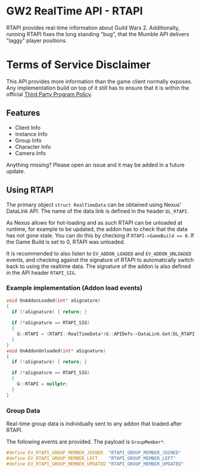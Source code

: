 # GW2 RealTime API - RTAPI
RTAPI provides real-time information about Guild Wars 2.
Additionally, running RTAPI fixes the long standing "bug", that the Mumble API delivers "laggy" player positions.

# Terms of Service Disclaimer
This API provides more information than the game client normally exposes.
Any implementation build on top of it still has to ensure that it is within the official [Third Party Program Policy](https://help.guildwars2.com/hc/en-us/articles/360013625034-Policy-Third-Party-Programs).

## Features
- Client Info
- Instance Info
- Group Info
- Character Info
- Camera Info

Anything missing? Please open an issue and it may be added in a future update.

## Using RTAPI
The primary object `struct RealTimeData` can be obtained using Nexus' DataLink API. The name of the data link is defined in the header `DL_RTAPI`.

As Nexus allows for hot-loading and as such RTAPI can be unloaded at runtime, for example to be updated, the addon has to check that the data has not gone stale.
You can do this by checking if `RTAPI->GameBuild == 0`.
If the Game Build is set to 0, RTAPI was unloaded.

It is recommended to also listen to `EV_ADDON_LOADED` and `EV_ADDON_UNLOADED` events, and checking against the signature of RTAPI to automatically switch back to using the realtime data.
The signature of the addon is also defined in the API header `RTAPI_SIG`.

### Example implementation (Addon load events)
```cpp
void OnAddonLoaded(int* aSignature)
{
  if (!aSignature) { return; }
  
  if (*aSignature == RTAPI_SIG)
  {
    G::RTAPI = (RTAPI::RealTimeData*)G::APIDefs->DataLink.Get(DL_RTAPI);
  }
}
void OnAddonUnloaded(int* aSignature)
{
  if (!aSignature) { return; }

  if (*aSignature == RTAPI_SIG)
  {
    G::RTAPI = nullptr;
  }
}
```

### Group Data
Real-time group data is individually sent to any addon that loaded after RTAPI.

The following events are provided. The payload is `GroupMember*`.
```cpp
#define EV_RTAPI_GROUP_MEMBER_JOINED  "RTAPI_GROUP_MEMBER_JOINED"
#define EV_RTAPI_GROUP_MEMBER_LEFT    "RTAPI_GROUP_MEMBER_LEFT"
#define EV_RTAPI_GROUP_MEMBER_UPDATED "RTAPI_GROUP_MEMBER_UPDATED"
```
